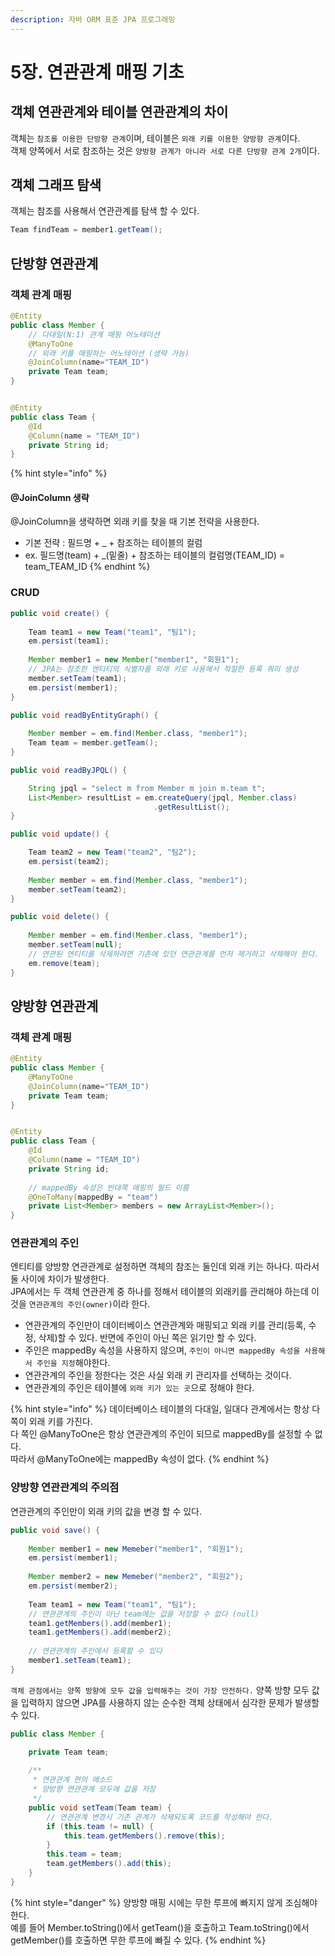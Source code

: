 ```yaml
---
description: 자바 ORM 표준 JPA 프로그래밍
---
```


# 5장. 연관관계 매핑 기초

## 객체 연관관계와 테이블 연관관계의 차이

객체는 `참조를 이용한 단방향 관계`이며, 테이블은 `외래 키를 이용한 양방향 관계`이다.  
객체 양쪽에서 서로 참조하는 것은 `양방향 관계가 아니라 서로 다른 단방향 관계 2개`이다.

## 객체 그래프 탐색

객체는 참조를 사용해서 연관관계를 탐색 할 수 있다.

```java
Team findTeam = member1.getTeam();
```

## 단방향 연관관계

### 객체 관계 매핑

```java
@Entity
public class Member {
    // 다대일(N:1) 관계 매핑 어노테이션
    @ManyToOne
    // 외래 키를 매핑하는 어노테이션 (생략 가능)
    @JoinColumn(name="TEAM_ID")
    private Team team;
}


@Entity
public class Team {
    @Id
    @Column(name = "TEAM_ID")
    private String id;
}
```

{% hint style="info" %}
#### @JoinColumn 생략

@JoinColumn을 생략하면 외래 키를 찾을 때 기본 전략을 사용한다.

* 기본 전략 : 필드명 + \_ + 참조하는 테이블의 컬럼
* ex. 필드명\(team\) + \_\(밑줄\) + 참조하는 테이블의 컬럼명\(TEAM\_ID\) = team\_TEAM\_ID
{% endhint %}

### CRUD

```java
public void create() {
    
    Team team1 = new Team("team1", "팀1");
    em.persist(team1);
    
    Member member1 = new Member("member1", "회원1");
    // JPA는 참조한 엔티티의 식별자를 외래 키로 사용해서 적절한 등록 쿼리 생성
    member.setTeam(team1);
    em.persist(member1);
}

public void readByEntityGraph() {
    
    Member member = em.find(Member.class, "member1");
    Team team = member.getTeam();
}

public void readByJPQL() {

    String jpql = "select m from Member m join m.team t";
    List<Member> resultList = em.createQuery(jpql, Member.class)
                                .getResultList();
}

public void update() {

    Team team2 = new Team("team2", "팀2");
    em.persist(team2);
    
    Member member = em.find(Member.class, "member1");
    member.setTeam(team2);
}

public void delete() {
    
    Member member = em.find(Member.class, "member1");
    member.setTeam(null);
    // 연관된 엔티티를 삭제하려면 기존에 있던 연관관계를 먼저 제거하고 삭제해야 한다.
    em.remove(team);
}
```

## 양방향 연관관계

### 객체 관계 매핑

```java
@Entity
public class Member {
    @ManyToOne
    @JoinColumn(name="TEAM_ID")
    private Team team;
}


@Entity
public class Team {
    @Id
    @Column(name = "TEAM_ID")
    private String id;
    
    // mappedBy 속성은 반대쪽 매핑의 필드 이름
    @OneToMany(mappedBy = "team")
    private List<Member> members = new ArrayList<Member>();
}
```

### 연관관계의 주인

엔티티를 양방향 연관관계로 설정하면 객체의 참조는 둘인데 외래 키는 하나다. 따라서 둘 사이에 차이가 발생한다.  
JPA에서는 두 객체 연관관계 중 하나를 정해서 테이블의 외래키를 관리해야 하는데 이것을 `연관관계의 주인(owner)`이라 한다.

* 연관관계의 주인만이 데이터베이스 연관관계와 매핑되고 외래 키를 관리\(등록, 수정, 삭제\)할 수 있다. 반면에 주인이 아닌 쪽은 읽기만 할 수 있다.
* 주인은 mappedBy 속성을 사용하지 않으며, `주인이 아니면 mappedBy 속성을 사용해서 주인을 지정`해야한다.
* 연관관계의 주인을 정한다는 것은 사실 외래 키 관리자를 선택하는 것이다.
* 연관관계의 주인은 테이블에 `외래 키가 있는 곳`으로 정해야 한다.

{% hint style="info" %}
데이터베이스 테이블의 다대일, 일대다 관계에서는 항상 다 쪽이 외래 키를 가진다.  
다 쪽인 @ManyToOne은 항상 연관관계의 주인이 되므로 mappedBy를 설정할 수 없다.  
따라서 @ManyToOne에는 mappedBy 속성이 없다.
{% endhint %}

### 양방향 연관관계의 주의점

연관관계의 주인만이 외래 키의 값을 변경 할 수 있다.

```java
public void save() {
    
    Member member1 = new Memeber("member1", "회원1");
    em.persist(member1);
    
    Member member2 = new Memeber("member2", "회원2");
    em.persist(member2);
    
    Team team1 = new Team("team1", "팀1");
    // 연관관계의 주인이 아닌 team에는 값을 저장할 수 없다 (null)
    team1.getMembers().add(member1);
    team1.getMembers().add(member2);
    
    // 연관관계의 주인에서 등록할 수 있다
    member1.setTeam(team1);
}
```

`객체 관점에서는 양쪽 방향에 모두 값을 입력해주는 것이 가장 안전하다.` 양쪽 방향 모두 값을 입력하지 않으면 JPA를 사용하지 않는 순수한 객체 상태에서 심각한 문제가 발생할 수 있다.

```java
public class Member {

    private Team team;
    
    /**
     * 연관관계 편의 메소드
     * 양방향 연관관계 모두에 값을 저장
     */
    public void setTeam(Team team) {
        // 연관관계 변경시 기존 관계가 삭제되도록 코드를 작성해야 한다.
        if (this.team != null) {
            this.team.getMembers().remove(this);
        }
        this.team = team;
        team.getMembers().add(this);
    }
}
```

{% hint style="danger" %}
양방향 매핑 시에는 무한 루프에 빠지지 않게 조심해야 한다.  
예를 들어 Member.toString\(\)에서 getTeam\(\)을 호출하고 Team.toString\(\)에서 getMember\(\)를 호출하면 무한 루프에 빠질 수 있다.
{% endhint %}

